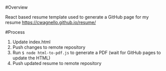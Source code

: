 #Overview

React based resume template used to generate a GitHub page for my resume
https://cwagnello.github.io/resume/

#Process
1. Update index.html
2. Push changes to remote repository
3. Run `$ node html-to-pdf.js` to generate a PDF (wait for GitHub pages to update the HTML)
4. Push updated resume to remote repository